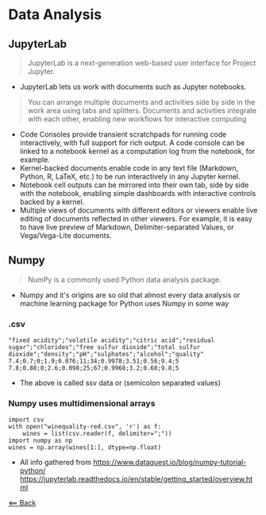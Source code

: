# Data Analysis


## JupyterLab
> JupyterLab is a next-generation web-based user interface for Project Jupyter.

- JupyterLab lets us work with documents such as Jupyter notebooks.
> You can arrange multiple documents and activities side by side in the work area using tabs and splitters. Documents and activities integrate with each other, enabling new workflows for interactive computing

- Code Consoles provide transient scratchpads for running code interactively, with full support for rich output. A code console can be linked to a notebook kernel as a computation log from the notebook, for example.
- Kernel-backed documents enable code in any text file (Markdown, Python, R, LaTeX, etc.) to be run interactively in any Jupyter kernel.
- Notebook cell outputs can be mirrored into their own tab, side by side with the notebook, enabling simple dashboards with interactive controls backed by a kernel.
- Multiple views of documents with different editors or viewers enable live editing of documents reflected in other viewers. For example, it is easy to have live preview of Markdown, Delimiter-separated Values, or Vega/Vega-Lite documents.

## Numpy
> NumPy is a commonly used Python data analysis package. 

- Numpy and it's origins are so old that almost every data analysis or machine learning package for Python uses Numpy in some way

### .csv

```
"fixed acidity";"volatile acidity";"citric acid";"residual sugar";"chlorides";"free sulfur dioxide";"total sulfur dioxide";"density";"pH";"sulphates";"alcohol";"quality"
7.4;0.7;0;1.9;0.076;11;34;0.9978;3.51;0.56;9.4;5
7.8;0.88;0;2.6;0.098;25;67;0.9968;3.2;0.68;9.8;5
```

- The above is called ssv data or (semicolon separated values)

### Numpy uses multidimensional arrays

```
import csv
with open("winequality-red.csv", 'r') as f:
    wines = list(csv.reader(f, delimiter=";"))
import numpy as np
wines = np.array(wines[1:], dtype=np.float)

```

- All info gathered from https://www.dataquest.io/blog/numpy-tutorial-python/ https://jupyterlab.readthedocs.io/en/stable/getting_started/overview.html 


[<== Back](README.md)
